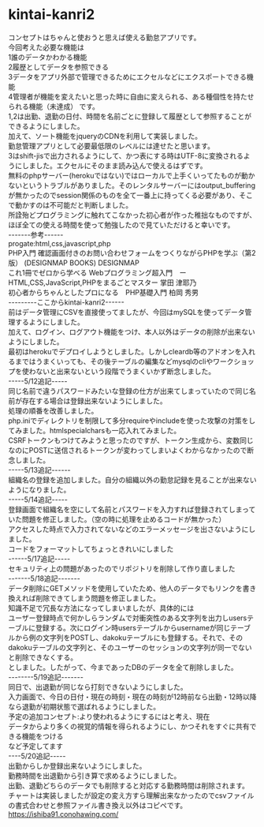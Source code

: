 # kintai-kanri2
コンセプトはちゃんと使おうと思えば使える勤怠アプリです。
<br>
今回考えた必要な機能は
<br>
1誰のデータかわかる機能
<br>
2履歴としてデータを参照できる
<br>
3データをアプリ外部で管理できるためにエクセルなどにエクスポートできる機能
<br>
4管理者が機能を変えたいと思った時に自由に変えられる、ある種個性を持たせられる機能（未達成）
です。
<br>
1,2は出勤、退勤の日付、時間を名前ごとに登録して履歴として参照することができるようにしました。
<br>
加えて、ソート機能をjqueryのCDNを利用して実装しました。
<br>
勤怠管理アプリとして必要最低限のレベルには達せたと思います。
<br>
3はshift-jisで出力されるようにして、かつ表にする時はUTF-8に変換されるようにしました。エクセルにそのまま読み込んで使えるはずです。
<br>
無料のphpサーバー(herokuではない)ではローカルで上手くいってたものが動かないというトラブルがありました。そのレンタルサーバーにはoutput_bufferingが無かったのでsession関係のものを全て一番上に持ってくる必要があり、そこで動かすのは不可能だと判断しました。
<br>
所詮殆どプログラミングに触れてこなかった初心者が作った稚拙なものですが、ほぼ全ての使える時間を使って勉強したので見ていただけると幸いです。
<br>
-------参考------
<br>
progate:html,css,javascript,php
<br>
PHP入門 確認画面付きのお問い合わせフォームをつくりながらPHPを学ぶ（第2版） (DESIGNMAP BOOKS) DESIGNMAP
<br>
これ1冊でゼロから学べる Webプログラミング超入門　ーHTML,CSS,JavaScript,PHPをまるごとマスター 掌田 津耶乃
<br>
初心者からちゃんとしたプロになる　PHP基礎入門 柏岡 秀男
<br>
---------ここからkintai-kanri2------
<br>
前はデータ管理にCSVを直接使ってましたが、今回はmySQLを使ってデータ管理するようにしました。
<br>
加えて、ログイン、ログアウト機能をつけ、本人以外はデータの削除が出来ないようにしました。
<br>
最初はherokuでデプロイしようとしました。しかしcleardb等のアドオンを入れるまではうまくいっても、その後テーブルの編集などmysqlのcliやワークショップを使わないと出来ないという段階でうまくいかず断念しました。
<br>
-----5/12追記-----
<br>
同じ名前で違うパスワードみたいな登録の仕方が出来てしまっていたので同じ名前が存在する場合は登録出来ないようにしました。
<br>
処理の順番を改善しました。
<br>
php.iniでディレクトリを制限して多分requireやincludeを使った攻撃の対策をしてみました。htmlspecialcharsも一応入れてみました。
<br>
CSRFトークンもつけてみようと思ったのですが、トークン生成から、変数同じなのにPOSTに送信されるトークンが変わってしまいよくわからなかったので断念しました。
<br>
-----5/13追記------
<br>
組織名の登録を追加しました。自分の組織以外の勤怠記録を見ることが出来ないようになりました。
<br>
-----5/14追記-----
<br>
登録画面で組織名を空にして名前とパスワードを入力すれば登録されてしまっていた問題を修正しました。（空の時に処理を止めるコードが無かった）
<br>
アクセスした時点で入力されてないなどのエラーメッセージを出さないようにしました。
<br>
コードをフォーマットしてちょっときれいにしました
<br>
------5/17追記-----
<br>
セキュリティ上の問題があったのでリポジトリを削除して作り直しました
<br>
-------5/18追記-------
<br>
データ削除にGETメソッドを使用していたため、他人のデータでもリンクを書き換えれば削除できてしまう問題を修正しました。
<br>
知識不足で冗長な方法になってしまいましたが、具体的には
<br>
ユーザー登録時点で何かしらランダムで対衝突性のある文字列を出力しusersテーブルに登録する。次にログイン時usersテーブルからusernameが同じテーブルから例の文字列をPOSTし、dakokuテーブルにも登録する。それで、そのdakokuテーブルの文字列と、そのユーザーのセッションの文字列が同一でないと削除できなくする。
<br>
としました。したがって、今まであったDBのデータを全て削除しました。
<br>
--------5/19追記-------
<br>
同日で、出退勤が同じなら打刻できないようにしました。
<br>
入力画面で、今日の日付・現在の時刻・現在の時刻が12時前なら出勤・12時以降なら退勤が初期状態で選ばれるようにしました。
<br>
予定の追加コンセプト:より使われるようにするにはと考え、現在
<br>
データからより多くの視覚的情報を得られるようにし、かつそれをすぐに共有できる機能をつける
<br>
など予定してます
<br>
----5/20追記-----
<br>
出勤からしか登録出来ないようにしました。
<br>
勤務時間を出退勤から引き算で求めるようにしました。
<br>
出勤、退勤どちらのデータでも削除すると対応する勤務時間は削除されます。
<br>
チャートは実装しましたが設定の変え方すら理解出来なかったのでcsvファイルの書式合わせと参照ファイル書き換え以外はコピペです。
<br>
https://ishiba91.conohawing.com/
